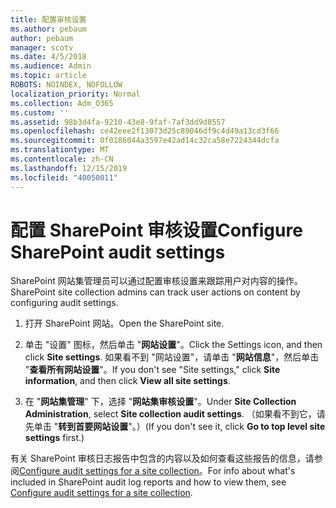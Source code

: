 ```yaml
---
title: 配置审核设置
ms.author: pebaum
author: pebaum
manager: scotv
ms.date: 4/5/2018
ms.audience: Admin
ms.topic: article
ROBOTS: NOINDEX, NOFOLLOW
localization_priority: Normal
ms.collection: Adm_O365
ms.custom: ''
ms.assetid: 98b3d4fa-9210-43e8-9faf-7af3dd9d8557
ms.openlocfilehash: ce42eee2f13073d25c89046df9c4d49a13cd3f66
ms.sourcegitcommit: 0f0186044a3597e42ad14c32ca58e7224344dcfa
ms.translationtype: MT
ms.contentlocale: zh-CN
ms.lasthandoff: 12/15/2019
ms.locfileid: "40050011"
---
```

# <a name="configure-sharepoint-audit-settings"></a><span data-ttu-id="c16be-102">配置 SharePoint 审核设置</span><span class="sxs-lookup"><span data-stu-id="c16be-102">Configure SharePoint audit settings</span></span>

<span data-ttu-id="c16be-103">SharePoint 网站集管理员可以通过配置审核设置来跟踪用户对内容的操作。</span><span class="sxs-lookup"><span data-stu-id="c16be-103">SharePoint site collection admins can track user actions on content by configuring audit settings.</span></span>
  
1. <span data-ttu-id="c16be-104">打开 SharePoint 网站。</span><span class="sxs-lookup"><span data-stu-id="c16be-104">Open the SharePoint site.</span></span>
    
2. <span data-ttu-id="c16be-105">单击 "设置" 图标，然后单击 "**网站设置**"。</span><span class="sxs-lookup"><span data-stu-id="c16be-105">Click the Settings icon, and then click **Site settings**.</span></span> <span data-ttu-id="c16be-106">如果看不到 "网站设置"，请单击 "**网站信息**"，然后单击 "**查看所有网站设置**"。</span><span class="sxs-lookup"><span data-stu-id="c16be-106">If you don't see "Site settings," click **Site information**, and then click **View all site settings**.</span></span>
    
3. <span data-ttu-id="c16be-107">在 "**网站集管理**" 下，选择 "**网站集审核设置**"。</span><span class="sxs-lookup"><span data-stu-id="c16be-107">Under **Site Collection Administration**, select **Site collection audit settings**.</span></span> <span data-ttu-id="c16be-108">（如果看不到它，请先单击 "**转到首要网站设置**"。）</span><span class="sxs-lookup"><span data-stu-id="c16be-108">(If you don't see it, click **Go to top level site settings** first.)</span></span> 
    
<span data-ttu-id="c16be-109">有关 SharePoint 审核日志报告中包含的内容以及如何查看这些报告的信息，请参阅[Configure audit settings for a site collection](https://go.microsoft.com/fwlink/?linkid=404050)。</span><span class="sxs-lookup"><span data-stu-id="c16be-109">For info about what's included in SharePoint audit log reports and how to view them, see [Configure audit settings for a site collection](https://go.microsoft.com/fwlink/?linkid=404050).</span></span>
  

